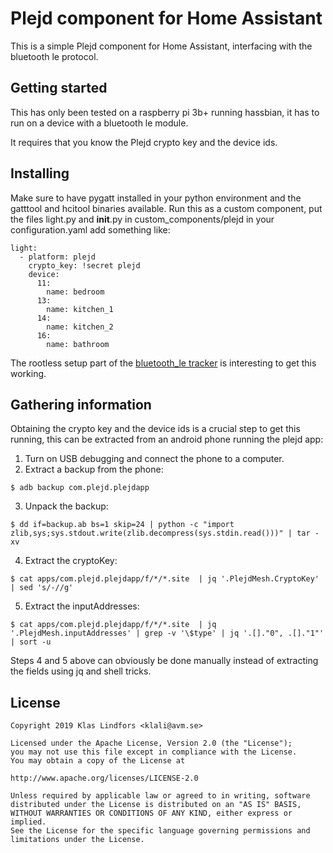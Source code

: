 # Plejd component for Home Assistant

This is a simple Plejd component for Home Assistant, interfacing with the
bluetooth le protocol.

## Getting started

This has only been tested on a raspberry pi 3b+ running hassbian, it has to
run on a device with a bluetooth le module.

It requires that you know the Plejd crypto key and the device ids.

## Installing

Make sure to have pygatt installed in your python environment and the gatttool
and hcitool binaries available.
Run this as a custom component, put the files light.py and __init__.py in
custom\_components/plejd in your configuration.yaml add something like:

```
light:
  - platform: plejd
    crypto_key: !secret plejd
    device:
      11:
        name: bedroom
      13:
        name: kitchen_1
      14:
        name: kitchen_2
      16:
        name: bathroom
```

The rootless setup part of the [bluetooth\_le tracker](https://www.home-assistant.io/components/bluetooth_le_tracker/#rootless-setup)
is interesting to get this working.

## Gathering information

Obtaining the crypto key and the device ids is a crucial step to get this
running, this can be extracted from an android phone running the plejd app:

1. Turn on USB debugging and connect the phone to a computer.
2. Extract a backup from the phone:
```
$ adb backup com.plejd.plejdapp
```
3. Unpack the backup:
```
$ dd if=backup.ab bs=1 skip=24 | python -c "import zlib,sys;sys.stdout.write(zlib.decompress(sys.stdin.read()))" | tar -xv
```
4. Extract the cryptoKey:
```
$ cat apps/com.plejd.plejdapp/f/*/*.site  | jq '.PlejdMesh.CryptoKey' | sed 's/-//g'
```
5. Extract the inputAddresses:
```
$ cat apps/com.plejd.plejdapp/f/*/*.site  | jq '.PlejdMesh.inputAddresses' | grep -v '\$type' | jq '.[]."0", .[]."1"' | sort -u
```

Steps 4 and 5 above can obviously be done manually instead of extracting the
fields using jq and shell tricks.

## License

```
Copyright 2019 Klas Lindfors <klali@avm.se>

Licensed under the Apache License, Version 2.0 (the "License");
you may not use this file except in compliance with the License.
You may obtain a copy of the License at

http://www.apache.org/licenses/LICENSE-2.0

Unless required by applicable law or agreed to in writing, software
distributed under the License is distributed on an "AS IS" BASIS,
WITHOUT WARRANTIES OR CONDITIONS OF ANY KIND, either express or implied.
See the License for the specific language governing permissions and
limitations under the License.
```
